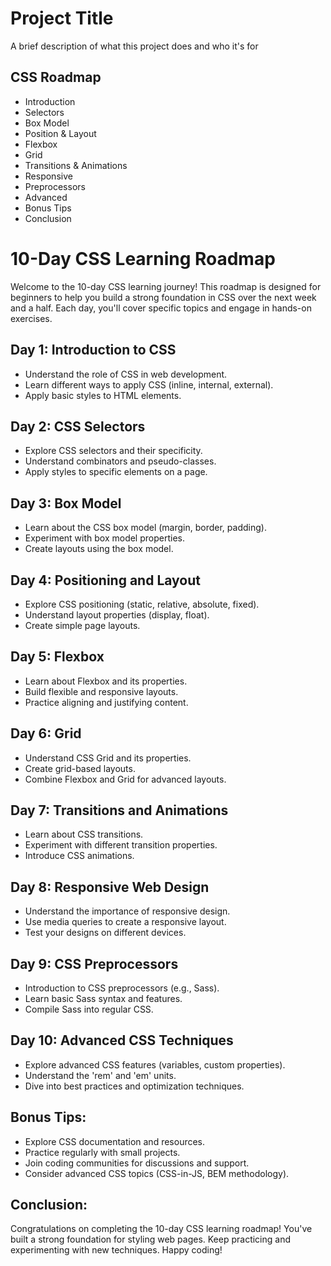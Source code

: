 
# Project Title

A brief description of what this project does and who it's for


## CSS Roadmap

- Introduction 
- Selectors 
- Box Model
- Position & Layout
- Flexbox
- Grid
- Transitions & Animations 
- Responsive  
- Preprocessors 
- Advanced 
- Bonus Tips 
- Conclusion 

# 10-Day CSS Learning Roadmap

Welcome to the 10-day CSS learning journey! This roadmap is designed for beginners to help you build a strong foundation in CSS over the next week and a half. Each day, you'll cover specific topics and engage in hands-on exercises.

## Day 1: Introduction to CSS
- Understand the role of CSS in web development.
- Learn different ways to apply CSS (inline, internal, external).
- Apply basic styles to HTML elements.

## Day 2: CSS Selectors
- Explore CSS selectors and their specificity.
- Understand combinators and pseudo-classes.
- Apply styles to specific elements on a page.

## Day 3: Box Model
- Learn about the CSS box model (margin, border, padding).
- Experiment with box model properties.
- Create layouts using the box model.

## Day 4: Positioning and Layout
- Explore CSS positioning (static, relative, absolute, fixed).
- Understand layout properties (display, float).
- Create simple page layouts.

## Day 5: Flexbox
- Learn about Flexbox and its properties.
- Build flexible and responsive layouts.
- Practice aligning and justifying content.

## Day 6: Grid
- Understand CSS Grid and its properties.
- Create grid-based layouts.
- Combine Flexbox and Grid for advanced layouts.

## Day 7: Transitions and Animations
- Learn about CSS transitions.
- Experiment with different transition properties.
- Introduce CSS animations.

## Day 8: Responsive Web Design
- Understand the importance of responsive design.
- Use media queries to create a responsive layout.
- Test your designs on different devices.

## Day 9: CSS Preprocessors
- Introduction to CSS preprocessors (e.g., Sass).
- Learn basic Sass syntax and features.
- Compile Sass into regular CSS.

## Day 10: Advanced CSS Techniques
- Explore advanced CSS features (variables, custom properties).
- Understand the 'rem' and 'em' units.
- Dive into best practices and optimization techniques.

## Bonus Tips:
- Explore CSS documentation and resources.
- Practice regularly with small projects.
- Join coding communities for discussions and support.
- Consider advanced CSS topics (CSS-in-JS, BEM methodology).

## Conclusion:
Congratulations on completing the 10-day CSS learning roadmap! You've built a strong foundation for styling web pages. Keep practicing and experimenting with new techniques. Happy coding!
